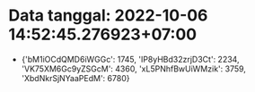 # Data tanggal: 2022-10-06 14:52:45.276923+07:00

* {'bM1iOCdQMD6iWGGc': 1745, 'IP8yHBd32zrjD3Ct': 2234, 'VK75XM6Gc9yZSGcM': 4360, 'xL5PNhfBwUiWMzik': 3759, 'XbdNkrSjNYaaPEdM': 6780}
